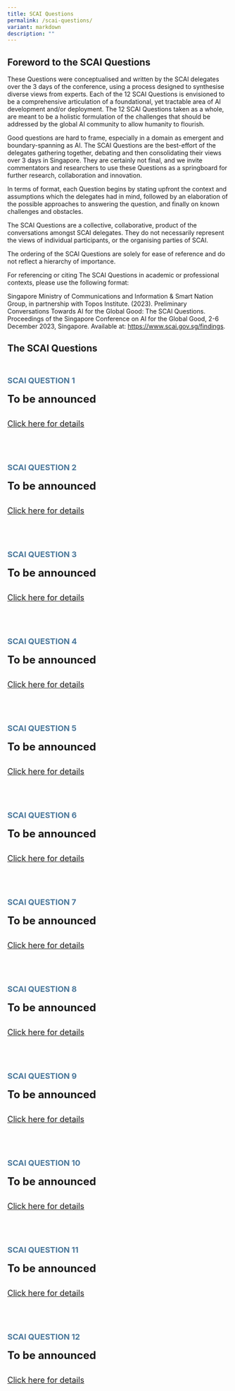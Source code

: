 ```yaml
---
title: SCAI Questions
permalink: /scai-questions/
variant: markdown
description: ""
---
```

## Foreword to the SCAI Questions

These Questions were conceptualised and written by the SCAI delegates over the 3 days of the conference, using a process designed to synthesise diverse views from experts. Each of the 12 SCAI Questions is envisioned to be a comprehensive articulation of a foundational, yet tractable area of AI development and/or deployment. The 12 SCAI Questions taken as a whole, are meant to be a holistic formulation of the challenges that should be addressed by the global AI community to allow humanity to flourish.

Good questions are hard to frame, especially in a domain as emergent and boundary-spanning as AI. The SCAI Questions are the best-effort of the delegates gathering together, debating and then consolidating their views over 3 days in Singapore. They are certainly not final, and we invite commentators and researchers to use these Questions as a springboard for further research, collaboration and innovation.

In terms of format, each Question begins by stating upfront the context and assumptions which the delegates had in mind, followed by an elaboration of the possible approaches to answering the question, and finally on known challenges and obstacles.

The SCAI Questions are a collective, collaborative, product of the conversations amongst SCAI delegates. They do not necessarily represent the views of individual participants, or the organising parties of SCAI.

The ordering of the SCAI Questions are solely for ease of reference and do not reflect a hierarchy of importance.

For referencing or citing The SCAI Questions in academic or professional contexts, please use the following format:&nbsp;

 
Singapore Ministry of Communications and Information &amp; Smart Nation Group, in partnership with Topos Institute. (2023). Preliminary Conversations Towards AI for the Global Good: The SCAI Questions. Proceedings of the Singapore Conference on AI for the Global Good, 2-6 December 2023, Singapore. Available at: https://www.scai.gov.sg/findings.

## The SCAI Questions

<div style="padding: 25px 0px 0px 0px;"></div>

<div style="font-size:18px; line-height:2; color: #4b789b"><b>SCAI QUESTION 1</b></div>
<div style="font-size:24px; line-height:2;"><b>To be announced</b><br></div>
<div style="font-size:18px; line-height:3.5;"><a href="/scai-question-1/">Click here for details</a>

<div style="padding: 50px 0px 0px 0px;"></div>

<div style="font-size:18px; line-height:2; color: #4b789b"><b>SCAI QUESTION 2</b></div>
<div style="font-size:24px; line-height:2;"><b>To be announced</b><br></div>
<div style="font-size:18px; line-height:3.5;"><a href="/scai-question-2/">Click here for details</a>

<div style="padding: 50px 0px 0px 0px;"></div>

<div style="font-size:18px; line-height:2; color: #4b789b"><b>SCAI QUESTION 3</b></div>
<div style="font-size:24px; line-height:2;"><b>To be announced</b><br></div>
<div style="font-size:18px; line-height:3.5;"><a href="/scai-question-3/">Click here for details</a>

<div style="padding: 50px 0px 0px 0px;"></div>

<div style="font-size:18px; line-height:2; color: #4b789b"><b>SCAI QUESTION 4</b></div>
<div style="font-size:24px; line-height:2;"><b>To be announced</b><br></div>
<div style="font-size:18px; line-height:3.5;"><a href="/scai-question-4/">Click here for details</a>

<div style="padding: 50px 0px 0px 0px;"></div>

<div style="font-size:18px; line-height:2; color: #4b789b"><b>SCAI QUESTION 5</b></div>
<div style="font-size:24px; line-height:2;"><b>To be announced</b><br></div>
<div style="font-size:18px; line-height:3.5;"><a href="/scai-question-5/">Click here for details</a>

<div style="padding: 50px 0px 0px 0px;"></div>

<div style="font-size:18px; line-height:2; color: #4b789b"><b>SCAI QUESTION 6</b></div>
<div style="font-size:24px; line-height:2;"><b>To be announced</b><br></div>
<div style="font-size:18px; line-height:3.5;"><a href="/scai-question-6/">Click here for details</a>

<div style="padding: 50px 0px 0px 0px;"></div>

<div style="font-size:18px; line-height:2; color: #4b789b"><b>SCAI QUESTION 7</b></div>
<div style="font-size:24px; line-height:2;"><b>To be announced</b><br></div>
<div style="font-size:18px; line-height:3.5;"><a href="/scai-question-7/">Click here for details</a>

<div style="padding: 50px 0px 0px 0px;"></div>

<div style="font-size:18px; line-height:2; color: #4b789b"><b>SCAI QUESTION 8</b></div>
<div style="font-size:24px; line-height:2;"><b>To be announced</b><br></div>
<div style="font-size:18px; line-height:3.5;"><a href="/scai-question-8/">Click here for details</a>

<div style="padding: 50px 0px 0px 0px;"></div>

<div style="font-size:18px; line-height:2; color: #4b789b"><b>SCAI QUESTION 9</b></div>
<div style="font-size:24px; line-height:2;"><b>To be announced</b><br></div>
<div style="font-size:18px; line-height:3.5;"><a href="/scai-question-9/">Click here for details</a>

<div style="padding: 50px 0px 0px 0px;"></div>

<div style="font-size:18px; line-height:2; color: #4b789b"><b>SCAI QUESTION 10</b></div>
<div style="font-size:24px; line-height:2;"><b>To be announced</b><br></div>
<div style="font-size:18px; line-height:3.5;"><a href="/scai-question-10/">Click here for details</a>

<div style="padding: 50px 0px 0px 0px;"></div>

<div style="font-size:18px; line-height:2; color: #4b789b"><b>SCAI QUESTION 11</b></div>
<div style="font-size:24px; line-height:2;"><b>To be announced</b><br></div>
<div style="font-size:18px; line-height:3.5;"><a href="/scai-question-11/">Click here for details</a>

<div style="padding: 50px 0px 0px 0px;"></div>

<div style="font-size:18px; line-height:2; color: #4b789b"><b>SCAI QUESTION 12</b></div>
<div style="font-size:24px; line-height:2;"><b>To be announced</b><br></div>
<div style="font-size:18px; line-height:3.5;"><a href="/scai-question-12/">Click here for details</a></div></div></div></div></div></div></div></div></div></div></div></div>